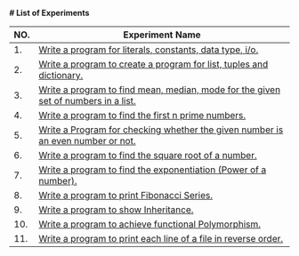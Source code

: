 **# List of Experiments**

| NO. | Experiment Name |
| -- | ------------------------- |
| 1. | [Write a program for literals, constants, data type, i/o.](https://github.com/Alucard-Storm/SIRT_CSIT_Python/blob/main/exp1_literals.py) |
| 2. | [Write a program to create a program for list, tuples and dictionary.](https://github.com/Alucard-Storm/SIRT_CSIT_Python/blob/main/exp2_collections.py) |
| 3. | [Write a program to find mean, median, mode for the given set of numbers in a list.](https://github.com/Alucard-Storm/SIRT_CSIT_Python/blob/main/exp3_statistics.py) |
| 4. | [Write a program to find the first n prime numbers.](https://github.com/Alucard-Storm/SIRT_CSIT_Python/blob/main/exp4_prime.py) |
| 5. | [Write a Program for checking whether the given number is an even number or not.](https://github.com/Alucard-Storm/SIRT_CSIT_Python/blob/main/exp5_even.py) |
| 6. | [Write a program to find the square root of a number.](https://github.com/Alucard-Storm/SIRT_CSIT_Python/blob/main/exp6_sqrt.py) |
| 7. | [Write a program to find the exponentiation (Power of a number).](https://github.com/Alucard-Storm/SIRT_CSIT_Python/blob/main/exp7_power.py) |
| 8. | [Write a program to print Fibonacci Series.](https://github.com/Alucard-Storm/SIRT_CSIT_Python/blob/main/exp8_fibonacci.py) |
| 9. | [Write a program to show Inheritance.](https://github.com/Alucard-Storm/SIRT_CSIT_Python/blob/main/exp9_inheritance.py) |
| 10. | [Write a program to achieve functional Polymorphism.](https://github.com/Alucard-Storm/SIRT_CSIT_Python/blob/main/exp10_polymorphism.py) |
| 11. | [Write a program to print each line of a file in reverse order.](https://github.com/Alucard-Storm/SIRT_CSIT_Python/blob/main/exp11_reverse_file.py) |
